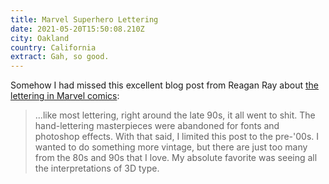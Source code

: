```yaml
---
title: Marvel Superhero Lettering
date: 2021-05-20T15:50:08.210Z
city: Oakland
country: California
extract: Gah, so good.
---
```

Somehow I had missed this excellent blog post from Reagan Ray about [the lettering in Marvel comics](https://reaganray.com/2021/04/06/marvel-lettering.html): 

> ...like most lettering, right around the late 90s, it all went to shit. The hand-lettering masterpieces were abandoned for fonts and photoshop effects. With that said, I limited this post to the pre-'00s. I wanted to do something more vintage, but there are just too many from the 80s and 90s that I love. My absolute favorite was seeing all the interpretations of 3D type.